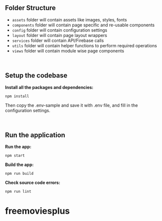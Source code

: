 ## Folder Structure

- `assets` folder will contain assets like images, styles, fonts
- `components` folder will contain page specific and re-usable components
- `config` folder will contain configuration settings
- `layout` folder will contain page layout wrappers
- `services` folder will contain API/Firebase calls
- `utils` folder will contain helper functions to perform required operations
- `views` folder will contain module wise page components

<br />

## Setup the codebase

**Install all the packages and dependencies:**

`npm install`

Then copy the .env-sample and save it with .env file, and fill in the configuration settings.

<br />

## Run the application

**Run the app:**

`npm start`

**Build the app:**

`npm run build`

**Check source code errors:**

`npm run lint`
# freemoviesplus
